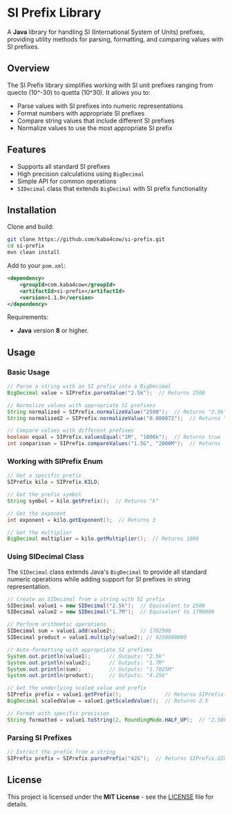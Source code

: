 # SI Prefix Library

A **Java** library for handling SI (International System of Units) prefixes, providing utility methods for parsing, formatting, and comparing values with SI prefixes.

## Overview

The SI Prefix library simplifies working with SI unit prefixes ranging from quecto (10^-30) to quetta (10^30). It allows you to:

- Parse values with SI prefixes into numeric representations
- Format numbers with appropriate SI prefixes
- Compare string values that include different SI prefixes
- Normalize values to use the most appropriate SI prefix

## Features

- Supports all standard SI prefixes
- High precision calculations using `BigDecimal`
- Simple API for common operations
- `SIDecimal` class that extends `BigDecimal` with SI prefix functionality

## Installation

Clone and build:

```bash
git clone https://github.com/kaba4cow/si-prefix.git
cd si-prefix
mvn clean install
```

Add to your `pom.xml`:

```xml
<dependency>
    <groupId>com.kaba4cow</groupId>
    <artifactId>si-prefix</artifactId>
    <version>1.1.0</version>
</dependency>
```

Requirements: 

- **Java** version **8** or higher.

## Usage

### Basic Usage

```java
// Parse a string with an SI prefix into a BigDecimal
BigDecimal value = SIPrefix.parseValue("2.5k");  // Returns 2500

// Normalize values with appropriate SI prefixes
String normalized = SIPrefix.normalizeValue("2500");  // Returns "2.5k"
String normalized2 = SIPrefix.normalizeValue("0.000072");  // Returns "72u"

// Compare values with different prefixes
boolean equal = SIPrefix.valuesEqual("1M", "1000k");  // Returns true
int comparison = SIPrefix.compareValues("1.5G", "2000M");  // Returns -1 (less than)
```

### Working with SIPrefix Enum

```java
// Get a specific prefix
SIPrefix kilo = SIPrefix.KILO;

// Get the prefix symbol
String symbol = kilo.getPrefix();  // Returns "k"

// Get the exponent
int exponent = kilo.getExponent();  // Returns 3

// Get the multiplier
BigDecimal multiplier = kilo.getMultiplier();  // Returns 1000
```

### Using SIDecimal Class

The `SIDecimal` class extends Java's `BigDecimal` to provide all standard numeric operations while adding support for SI prefixes in string representation.

```java
// Create an SIDecimal from a string with SI prefix
SIDecimal value1 = new SIDecimal("2.5k");  // Equivalent to 2500
SIDecimal value2 = new SIDecimal("1.7M");  // Equivalent to 1700000

// Perform arithmetic operations
SIDecimal sum = value1.add(value2);        // 1702500
SIDecimal product = value1.multiply(value2); // 4250000000

// Auto-formatting with appropriate SI prefixes
System.out.println(value1);      // Outputs: "2.5k"
System.out.println(value2);      // Outputs: "1.7M" 
System.out.println(sum);         // Outputs: "1.7025M"
System.out.println(product);     // Outputs: "4.25G"

// Get the underlying scaled value and prefix
SIPrefix prefix = value1.getPrefix();              // Returns SIPrefix.KILO
BigDecimal scaledValue = value1.getScaledValue();  // Returns 2.5

// Format with specific precision
String formatted = value1.toString(2, RoundingMode.HALF_UP);  // "2.50k"
```

### Parsing SI Prefixes

```java
// Extract the prefix from a string
SIPrefix prefix = SIPrefix.parsePrefix("42G");  // Returns SIPrefix.GIGA
```

## License

This project is licensed under the **MIT License** - see the [LICENSE](LICENSE) file for details.